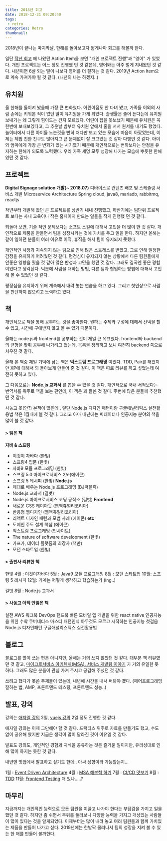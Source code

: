 ```yaml
---
title: 2018년 회고
date: 2018-12-31 09:20:40
tags:
 - retro
categories: Retro
thumbnail: 
---
```


2018년이 끝나는 마지막날, 한해를 돌아보고자 짧게나마 회고를 해볼까 한다.

일단 [작년 회고](http://kihoonkim.github.io/2018/01/25/retro/retro-2017/) 에 나왔던 Action Item을 보면 "개인 프로젝트 진행"과 "영어" 가 있었다. 
개인 프로젝트는 어느 정도 진행했 던 것 같은데, 영어와는 아주 멀게 지내왔던 것 같다. 내년이면 6살 되는 딸이 나보다 영어를 더 잘하는 것 같다. 2019년 Action Item으로 계속 가져가야 될 것 같다. (내년의 나는 하겠지..)

## 유치원
올 한해를 돌이켜 봤을때 가장 큰 변화였다. 어린이집도 안 다녀 봤고, 가족들 이외의 사람 손에는 키워본 적이 없던 딸이 유치원을 가게 되었다. 
출생률은 줄어 든다는데 유치원 보내기는 왜 그렇게 힘이드는 건지 모르겠다. 어린이 집을 못보냈기 때문에 유치원은 꼭 한번에 보내보겠다고, 그 추운날 밤부터 유치원 앞에서 줄을 서서 원서를 내기도 했었다. 
놀이터에서 다른 아이들 노는것을 빤히 처다만 보고 있는 모습에 마음이 아팠었는데, 이제는 제법 친한 친구도 많아지고 큰 문제없이 잘 크고있는 것 같아 다행인 것 같다.
아이와 엄마에게 가장 큰 변화가 있는 시기였기 때문에 개인적으로는 변화보다는 안정을 유지하는 한해가 되도록 노력했다.
우리 가족 세명 모두 성장해 나가는 모습에 뿌듯한 한해였던 것 같다.

## 프로젝트
**Digital Signage solution 개발(~ 2018.07)**
디바이스로 컨텐츠 배포 및 스케쥴링 서비스 개발
Microservice Architecture
Spring cloud, java8, mariadb, rabbitmq, reactjs

작년부터 개발해 왔던 큰 프로젝트를 상반기 내내 진행했고, 하반기에는 팀단위 프로젝트 보다는 사내 교육이나 작은 홈페이지 만드는 일들을 작게 진행했 던 것 같다.

되돌아 보면, 기술 적인 문제보다는 소프트 스킬에 대해서 고민을 더 많이 한 것 같다. 개인적으로 제품을 만들면서 팀을 성장시키는 것에 가치를 두고 일을 한다. 하지만 올해는 같이 일하던 분들이 여러 이유로 이직, 휴직을 해서 팀이 유지되지 못했다.

개인적인 사정과 지속되지 않는 팀으로 인해 많은 스트레스를 받았고, 그로 인해 일정한 감정을 유지하기 어려웠던 것 같다. 평정심이 유지되지 않는 상황에서 다른 팀원들에게 안좋은 영향을 줬을 것 같아 많은 반성과 고민을 했던 것 같다. 그래도 결국엔 좋은 경험이었다고 생각된다. 덕분에 사람을 대하는 방법, 다른 팀과 협업하는 방법에 대해서 고민해 볼 수 있었던 것 같다.

평정심을 유지하기 위해 계속해서 내려 놓는 연습을 하고 있다. 
그리고 첫인상으로 사람을 판단하지 않으려고 노력하고 있다.

## 책
개인적으로 책을 통해 공부하는 것을 좋아한다. 원하는 주제와 구성에 대해서 선택을 할 수 있고, 시간에 구애받지 않고 볼 수 있기 때문이다.

올해는 node.js와 frontend를 공부하는 것이 제일 큰 목표였다.
frontend와 backend의 균형을 맞춰 공부해 나가려고 했는데, 
목록을 정리하고 보니 여전히 backend 쪽으로 치우친 것 같다.

올해 본 책중 제일 기억에 남는 책은 **익스트림 프로그래밍** 이었다.
TDD, Pair를 해왔지만 XP에 대해서 되 돌아보게 만들어 준 것 같다. 이 책은 따로 리뷰를 하고 싶었는데 여전히 못하고 있다.

그 다음으로는 **Node.js 교과서** 를 뽑을 수 있을 것 같다. 개인적으로 국내 서적보다는 번역서를 위주로 책을 보는 편인데, 이 책은 꽤 잘쓴 것 같다. 주변에 많은 분들께 추천했던 것 같다.

사놓고 못(안?) 본책이 많은데.. 
일단 Node.js 디자인 패턴이랑 구글애널리틱스 실전활용법 책은 1월내에 볼 것 같다. 
그리고 아마 내년에는 빅데이터나 인공지능 분야의 책을 많이 볼 것 같다.

#### > 읽은 책

**자바 & 스프링**
- 이것이 자바다 (한빛)
- 스프링4 입문 (한빛)
- 자바9 모듈 프로그래밍 (한빛)
- 스프링 5.0 마이크로서비스 2/e(에이콘)
- 스프링 5 레시피 (한빛)
**Node.js**
- 제대로 배우는 Node.js 프로그래밍 (BJ퍼블릭)
- Node.js 교과서 (길벗)
- Node.js 마이크로서비스 코딩 공작소 (길벗)
**Frontend**
- 새로운 CSS 레이아웃 (웹액츄얼리코리아)
- 반응형 웹디자인 (웹액츄얼리코리아)
- 리액트 디자인 패턴과 모범 사례 (에이콘)
**etc**
- 도메인 주도 설계 핵심 (에이콘)
- 익스트림 프로그래밍 (인사이트)
- The nature of software development (한빛)
- 카프카, 데이터 플랫폼의 최강자 (책만)
- 모던 스타트업 (한빛)

#### > 출판사 리뷰한 책
한빛
4월 : 이것이자바다
5월 : Java9 모듈 프로그래밍
8월 : 모던 스타트업
10월: 스프링 5 레시피
12월: 기계는 어떻게 생각하고 학습하는가 (ing..)

길벗
8월 : Node.js 교과서

#### > 사놓고 아직 안읽은 책
실전 AWS 워크북
DevOps 핸드북
빠른 모바일 앱 개발을 위한 react native
인공지능을 위한 수학
쿠버네티스 마스터
패턴인식
아무것도 모르고 시작하는 인공지능 첫걸음
Node.js 디자인패턴
구글애널리스틱스 실전활용법

## 블로그
블로그를 많이 쓰는 편은 아니지만, 올해는 거의 쓰지 않았던 것 같다.
대부분 책 리뷰였던 것 같고, 
[마이크로서비스 아키텍처(MSA). 서비스 개발팀 이야기](http://kihoonkim.github.io/2018/03/25/Microservices%20Architecture/first-msa-retro/) 가 거의 유일한 듯 하다. 그래도 많은 분들이 관심 가져 주시고 공감해 주셨던 것 같다.

쓰려고 했다가 못쓴 주제들이 있는데, 내년에 시간을 내서 써봐야 겠다.
(페어프로그래밍 잘하는 법, AMP, 프론트엔드 테스팅, 프론트엔드 성능..)

## 발표, 강의
강의는 [애자일 강의](https://www.slideshare.net/koreakihoon/agile-fundamentals-99725731) 2일, [vuejs 강의](https://github.com/orgs/frontend-class/projects/1) 2일 정도 진행한 것 같다.

애자일 강의는 이제 그만해야 할 것 같다. 프랙티스 위주로 자료를 만들기도 했고, 수도 없이 공유해 왔지만 지금은 생각이 많이 달라진 것이 이유일 것 같다. 

발표도 강의도, 개인적인 경험과 지식을 공유하는 것은 즐거운 일이지만, 유리성대로 인해 많이 하지는 못한 것 같다. 

내년엔 밋업에서 발표하고 싶기도 한데.. 아싸 성향이라 가능할는지...

1월 : [Event Driven Architecture](https://www.slideshare.net/koreakihoon/microservices-event-driven-architecture)
4월 : [MSA 해본척 하기](https://www.slideshare.net/koreakihoon/msa-retro)
7월 : [CI/CD 맛보기](https://www.slideshare.net/koreakihoon/cicd-127017117)
8월 : [TDD](https://www.slideshare.net/koreakihoon/tdd-112099012)
11월: [Frontend Testing](https://www.slideshare.net/koreakihoon/frontend-testing)
더 있나.....?

## 마무리
지금까지는 개인적인 능력으로 모든 팀원을 이끌고 나가야 한다는 부담감을 가지고 일을 했던 것 같다. 하지만 좀 쉬면서 주위를 둘러보니 다양한 능력을 가지고 개성있는 사람들이 많이 있다는 것을 알게되었다. 이제부터는 많이 내려 놓고 여러 팀원들과 함께 가치있는 제품을 만들어 나가고 싶다.
2019년에는 한발짝 물러나서 팀의 성장을 지켜 볼 수 있는 한 해를 만들어 볼까한다.
